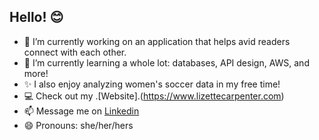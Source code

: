 ## Hello! 😊

- 🔭 I’m currently working on an application that helps avid readers connect with each other. 
- 🌱 I’m currently learning a whole lot: databases, API design, AWS, and more! 
- ✨ I also enjoy analyzing women's soccer data in my free time! 
- 💻 Check out my .[Website].(https://www.lizettecarpenter.com) 
- 📫 Message me on [Linkedin](https://www.linkedin.com/in/lizette-carpenter/)
- 😄 Pronouns: she/her/hers
